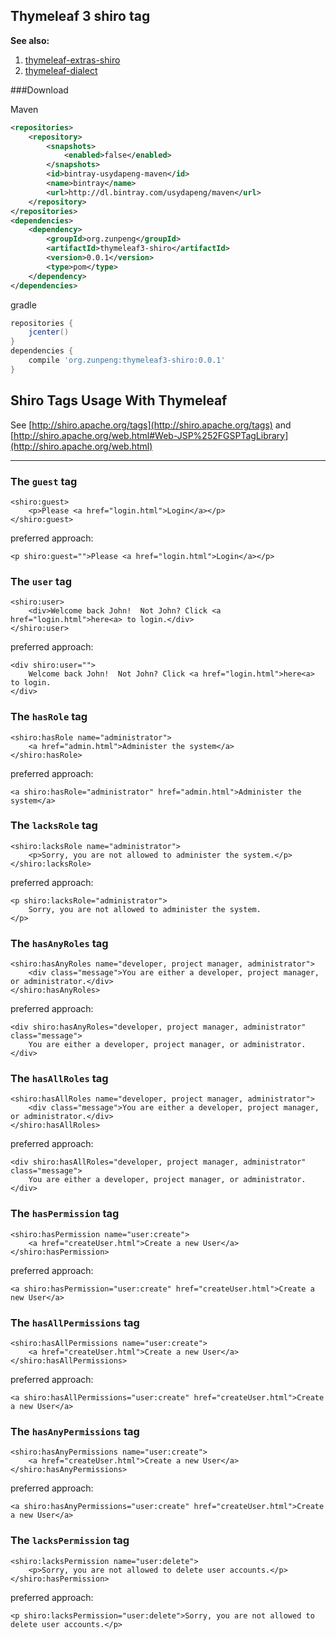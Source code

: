 Thymeleaf 3 shiro tag
---

**See also:** 

1. [thymeleaf-extras-shiro](https://github.com/theborakompanioni/thymeleaf-extras-shiro)
2. [thymeleaf-dialect](http://www.thymeleaf.org/doc/tutorials/3.0/extendingthymeleaf.html)



###Download


Maven
```xml
<repositories>
    <repository>
        <snapshots>
            <enabled>false</enabled>
        </snapshots>
        <id>bintray-usydapeng-maven</id>
        <name>bintray</name>
        <url>http://dl.bintray.com/usydapeng/maven</url>
    </repository>
</repositories>
<dependencies>
    <dependency>
        <groupId>org.zunpeng</groupId>
        <artifactId>thymeleaf3-shiro</artifactId>
        <version>0.0.1</version>
        <type>pom</type>
    </dependency>
</dependencies>
```

gradle
```gradle
repositories {
    jcenter()
}
dependencies {
    compile 'org.zunpeng:thymeleaf3-shiro:0.0.1'
}
```


Shiro Tags Usage With Thymeleaf
---
See [http://shiro.apache.org/tags](http://shiro.apache.org/tags) and
[http://shiro.apache.org/web.html#Web-JSP%252FGSPTagLibrary](http://shiro.apache.org/web.html)
* * *

### The `guest` tag
    <shiro:guest>
        <p>Please <a href="login.html">Login</a></p>
    </shiro:guest>

preferred approach:

    <p shiro:guest="">Please <a href="login.html">Login</a></p>

### The `user` tag
    <shiro:user>
        <div>Welcome back John!  Not John? Click <a href="login.html">here<a> to login.</div>
    </shiro:user>

preferred approach:

    <div shiro:user="">
        Welcome back John!  Not John? Click <a href="login.html">here<a> to login.
    </div>


### The `hasRole` tag
    <shiro:hasRole name="administrator">
        <a href="admin.html">Administer the system</a>
    </shiro:hasRole>

preferred approach:

    <a shiro:hasRole="administrator" href="admin.html">Administer the system</a>

### The `lacksRole` tag
    <shiro:lacksRole name="administrator">
        <p>Sorry, you are not allowed to administer the system.</p>
    </shiro:lacksRole>

preferred approach:

    <p shiro:lacksRole="administrator">
        Sorry, you are not allowed to administer the system.
    </p>

### The `hasAnyRoles` tag
    <shiro:hasAnyRoles name="developer, project manager, administrator">
        <div class="message">You are either a developer, project manager, or administrator.</div>
    </shiro:hasAnyRoles>

preferred approach:

    <div shiro:hasAnyRoles="developer, project manager, administrator" class="message">
        You are either a developer, project manager, or administrator.
    </div>
    
    
### The `hasAllRoles` tag
    <shiro:hasAllRoles name="developer, project manager, administrator">
        <div class="message">You are either a developer, project manager, or administrator.</div>
    </shiro:hasAllRoles>

preferred approach:

    <div shiro:hasAllRoles="developer, project manager, administrator" class="message">
        You are either a developer, project manager, or administrator.
    </div>

### The `hasPermission` tag
    <shiro:hasPermission name="user:create">
        <a href="createUser.html">Create a new User</a>
    </shiro:hasPermission>

preferred approach:

    <a shiro:hasPermission="user:create" href="createUser.html">Create a new User</a>

### The `hasAllPermissions` tag
    <shiro:hasAllPermissions name="user:create">
        <a href="createUser.html">Create a new User</a>
    </shiro:hasAllPermissions>

preferred approach:

    <a shiro:hasAllPermissions="user:create" href="createUser.html">Create a new User</a>


### The `hasAnyPermissions` tag
    <shiro:hasAnyPermissions name="user:create">
        <a href="createUser.html">Create a new User</a>
    </shiro:hasAnyPermissions>

preferred approach:

    <a shiro:hasAnyPermissions="user:create" href="createUser.html">Create a new User</a>



### The `lacksPermission` tag
    <shiro:lacksPermission name="user:delete">
        <p>Sorry, you are not allowed to delete user accounts.</p>
    </shiro:hasPermission>

preferred approach:

    <p shiro:lacksPermission="user:delete">Sorry, you are not allowed to delete user accounts.</p>
